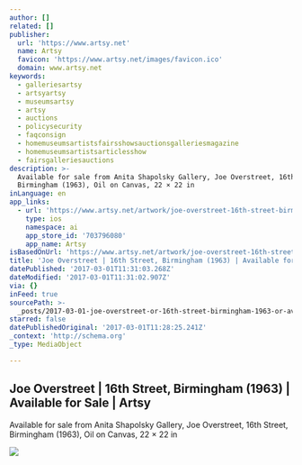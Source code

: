 ```yaml
---
author: []
related: []
publisher:
  url: 'https://www.artsy.net'
  name: Artsy
  favicon: 'https://www.artsy.net/images/favicon.ico'
  domain: www.artsy.net
keywords:
  - galleriesartsy
  - artsyartsy
  - museumsartsy
  - artsy
  - auctions
  - policysecurity
  - faqconsign
  - homemuseumsartistsfairsshowsauctionsgalleriesmagazine
  - homemuseumsartistsarticlesshow
  - fairsgalleriesauctions
description: >-
  Available for sale from Anita Shapolsky Gallery, Joe Overstreet, 16th Street,
  Birmingham (1963), Oil on Canvas, 22 × 22 in
inLanguage: en
app_links:
  - url: 'https://www.artsy.net/artwork/joe-overstreet-16th-street-birmingham'
    type: ios
    namespace: ai
    app_store_id: '703796080'
    app_name: Artsy
isBasedOnUrl: 'https://www.artsy.net/artwork/joe-overstreet-16th-street-birmingham'
title: 'Joe Overstreet | 16th Street, Birmingham (1963) | Available for Sale | Artsy'
datePublished: '2017-03-01T11:31:03.268Z'
dateModified: '2017-03-01T11:31:02.907Z'
via: {}
inFeed: true
sourcePath: >-
  _posts/2017-03-01-joe-overstreet-or-16th-street-birmingham-1963-or-available.md
starred: false
datePublishedOriginal: '2017-03-01T11:28:25.241Z'
_context: 'http://schema.org'
_type: MediaObject

---
```

<article style=""><h1>Joe Overstreet | 16th Street, Birmingham (1963) | Available for Sale | Artsy</h1><p>Available for sale from Anita Shapolsky Gallery, Joe Overstreet, 16th Street, Birmingham (1963), Oil on Canvas, 22 × 22 in</p><img src="https://d7hftxdivxxvm.cloudfront.net/?resize_to=fit&amp;width=636&amp;height=640&amp;quality=95&amp;src=https%3A%2F%2Fd32dm0rphc51dk.cloudfront.net%2FcZGoC5C1CI_7894KWJ7Awg%2Flarge.jpg" /></article>